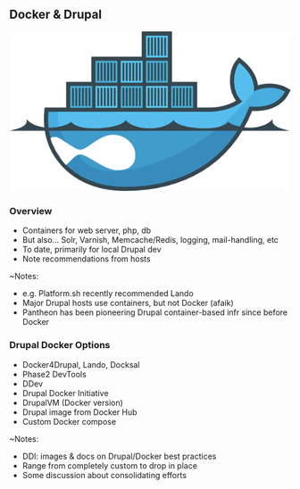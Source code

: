 ## Docker & Drupal

![Drupal on Docker](slides/img/docker-drupal.png)


### Overview

* Containers for web server, php, db
* But also... Solr, Varnish, Memcache/Redis, logging, mail-handling, etc 
* To date, primarily for local Drupal dev
* Note recommendations from hosts

~Notes:
* e.g. Platform.sh recently recommended Lando
* Major Drupal hosts use containers, but not Docker (afaik)
* Pantheon has been pioneering Drupal container-based infr since before Docker


### Drupal Docker Options

* Docker4Drupal, Lando, Docksal
* Phase2 DevTools
* DDev
* Drupal Docker Initiative
* DrupalVM (Docker version)
* Drupal image from Docker Hub
* Custom Docker compose

~Notes:
* DDI: images & docs on Drupal/Docker best practices
* Range from completely custom to drop in place
* Some discussion about consolidating efforts
